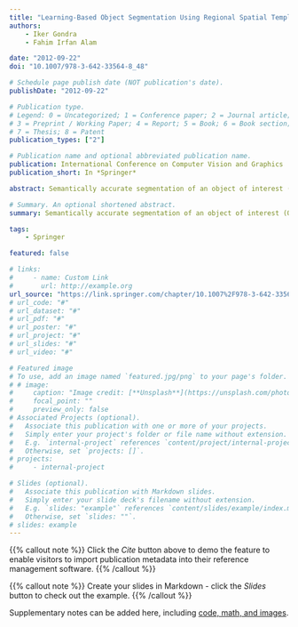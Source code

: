 ```yaml
---
title: "Learning-Based Object Segmentation Using Regional Spatial Templates and Visual Features"
authors:
    - Iker Gondra
    - Fahim Irfan Alam

date: "2012-09-22"
doi: "10.1007/978-3-642-33564-8_48"

# Schedule page publish date (NOT publication's date).
publishDate: "2012-09-22"

# Publication type.
# Legend: 0 = Uncategorized; 1 = Conference paper; 2 = Journal article;
# 3 = Preprint / Working Paper; 4 = Report; 5 = Book; 6 = Book section;
# 7 = Thesis; 8 = Patent
publication_types: ["2"]

# Publication name and optional abbreviated publication name.
publication: International Conference on Computer Vision and Graphics
publication_short: In *Springer*

abstract: Semantically accurate segmentation of an object of interest (OOI) is a critical step in computer vision tasks. In order to bridge the gap between low-level visual features and high-level semantics, a more complete model of the OOI is needed. To this end, we revise the concept of directional spatial templates and introduce regional directional spatial templates as a means of including spatial relationships among OOI regions into the model. We present an object segmentation algorithm that learns a model which includes both visual and spatial information. Given a training set of images containing the OOI, each image is oversegmented into visually homogeneous regions. Next, Multiple Instance Learning identifies regions that are likely to be part of the OOI. For each pair of such regions and for each relationship, a regional template is formed. The computational cost of template generation is reduced by sampling the reference region with a pixel set that is descriptive of its shape. Experiments indicate that regional templates are an effective way of including spatial information into the model which in turn results in a very significant improvement in segmentation performance.

# Summary. An optional shortened abstract.
summary: Semantically accurate segmentation of an object of interest (OOI) is a critical step in computer vision tasks. In order to bridge the gap between low-level visual features and high-level semantics, a more complete model of the OOI is needed. To this end, we revise the concept of directional spatial templates and introduce regional directional spatial templates as a means of including spatial relationships among OOI regions into the model. We present an object segmentation algorithm that learns a model which includes both visual and spatial information. Given a training set of images containing the OOI, each image is oversegmented into visually homogeneous regions. Next, Multiple Instance Learning identifies regions that are likely to be part of the OOI. For each pair of such regions and for each relationship, a regional template is formed. The computational cost of template generation is reduced by sampling the reference region with a pixel set that is descriptive of its shape. Experiments indicate that regional templates are an effective way of including spatial information into the model which in turn results in a very significant improvement in segmentation performance.

tags:
    - Springer

featured: false

# links:
#     - name: Custom Link
#       url: http://example.org
url_source: "https://link.springer.com/chapter/10.1007%2F978-3-642-33564-8_48"
# url_code: "#"
# url_dataset: "#"
# url_pdf: "#"
# url_poster: "#"
# url_project: "#"
# url_slides: "#"
# url_video: "#"

# Featured image
# To use, add an image named `featured.jpg/png` to your page's folder.
# # image:
#     caption: "Image credit: [**Unsplash**](https://unsplash.com/photos/pLCdAaMFLTE)"
#     focal_point: ""
#     preview_only: false
# Associated Projects (optional).
#   Associate this publication with one or more of your projects.
#   Simply enter your project's folder or file name without extension.
#   E.g. `internal-project` references `content/project/internal-project/index.md`.
#   Otherwise, set `projects: []`.
# projects:
#     - internal-project

# Slides (optional).
#   Associate this publication with Markdown slides.
#   Simply enter your slide deck's filename without extension.
#   E.g. `slides: "example"` references `content/slides/example/index.md`.
#   Otherwise, set `slides: ""`.
# slides: example
---
```


{{% callout note %}}
Click the _Cite_ button above to demo the feature to enable visitors to import publication metadata into their reference management software.
{{% /callout %}}

{{% callout note %}}
Create your slides in Markdown - click the _Slides_ button to check out the example.
{{% /callout %}}

Supplementary notes can be added here, including [code, math, and images](https://wowchemy.com/docs/writing-markdown-latex/).
